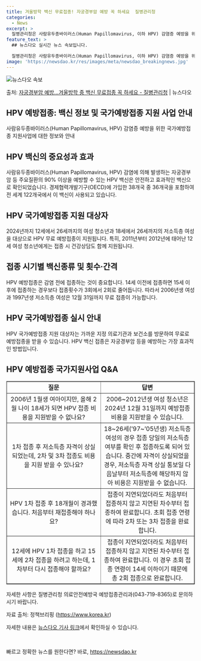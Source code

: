 ```yaml
---
title: 겨울방학 백신 무료접종! 자궁경부암 예방 꼭 하세요  질병관리청
categories:
  - News
excerpt: >
  질병관리청은 사람유두종바이러스(Human Papillomavirus, 이하 HPV) 감염증 예방을 위해 국가…
feature_text: >
  ## 뉴스다오 실시간 뉴스 속보입니다.

  질병관리청은 사람유두종바이러스(Human Papillomavirus, 이하 HPV) 감염증 예방을 위해 국가…
image: 'https://newsdao.kr/res/images/meta/newsdao_breakingnews.jpg'
---
```


![뉴스다오 속보](https://newsdao.kr/res/images/meta/newsdao_breakingnews.jpg)

<p>출처: <a href="https://newsdao.kr/2994" rel="dofollow">자궁경부암 예방…겨울방학 중 백신 무료접종 꼭 하세요 - 질병관리청</a> | 뉴스다오</p>

<h2>HPV 예방접종: 백신 정보 및 국가예방접종 지원 사업 안내</h2>

<p data-ke-size="size16">사람유두종바이러스(Human Papillomavirus, HPV) 감염증 예방을 위한 국가예방접종 지원사업에 대한 정보와 안내</p>

<h2 data-ke-size="size26">HPV 백신의 중요성과 효과</h2>
사람유두종바이러스(Human Papillomavirus, HPV) 감염에 의해 발생하는 자궁경부암 등 주요질환의 90% 이상을 예방할 수 있는 HPV 백신은 안전하고 효과적인 백신으로 확인되었습니다. 경제협력개발기구(OECD)에 가입한 38개국 중 36개국을 포함하여 전 세계 122개국에서 이 백신이 사용되고 있습니다.

<h2 data-ke-size="size26">HPV 국가예방접종 지원 대상자</h2>
2024년까지 12세에서 26세까지의 여성 청소년과 18세에서 26세까지의 저소득층 여성을 대상으로 HPV 무료 예방접종이 지원됩니다. 특히, 2011년부터 2012년에 태어난 12세 여성 청소년에게는 접종 시 건강상담도 함께 지원됩니다.

<h2 data-ke-size="size26">접종 시기별 백신종류 및 횟수·간격</h2>
HPV 예방접종은 감염 전에 접종하는 것이 중요합니다. 14세 이전에 접종하면 15세 이후에 접종하는 경우보다 접종횟수가 3회에서 2회로 줄어듭니다. 따라서 2006년생 여성과 1997년생 저소득층 여성은 12월 31일까지 무료 접종이 가능합니다.

<h2 data-ke-size="size26">HPV 국가예방접종 실시 안내</h2>
HPV 국가예방접종 지원 대상자는 가까운 지정 의료기관과 보건소를 방문하여 무료로 예방접종을 받을 수 있습니다. HPV 백신 접종은 자궁경부암 등을 예방하는 가장 효과적인 방법입니다.

<h2 data-ke-size="size26">HPV 예방접종 국가지원사업 Q&A</h2>
<table style="width: 100%;" border="1"><colgroup><col style="width: 50%" /><col style="width: 50%" /></colgroup>
<tbody>
<tr>
<td style="text-align: center; height: 17px;"><b>질문</b></td>
<td style="text-align: center; height: 17px;"><b>답변</b></td>
</tr>
<tr>
<td style="text-align: center; height: 17px;">2006년 1월생 여아이지만, 올해 2월 나이 18세가 되면 HPV 접종 비용을 지원받을 수 없나요?</td>
<td style="text-align: center; height: 17px;">2006~2012년생 여성 청소년은 2024년 12월 31일까지 예방접종 비용을 지원받을 수 있습니다.</td>
</tr>
<tr>
<td style="text-align: center; height: 17px;">1차 접종 후 저소득층 자격이 상실되었는데, 2차 및 3차 접종도 비용을 지원 받을 수 있나요?</td>
<td style="text-align: center; height: 17px;">18~26세(’97~’05년생) 저소득층 여성의 경우 접종 당일의 저소득층 여부를 확인 후 접종하도록 되어 있습니다. 중간에 자격이 상실되었을 경우, 저소득층 자격 상실 통보일 다음날부터 저소득층에 해당하지 않아 비용은 지원받을 수 없습니다.</td>
</tr>
<tr>
<td style="text-align: center; height: 17px;">HPV 1차 접종 후 18개월이 경과했습니다. 처음부터 재접종해야 하나요?</td>
<td style="text-align: center; height: 17px;">접종이 지연되었더라도 처음부터 접종하지 않고 지연된 차수부터 접종하여 완료합니다. 초회 접종 연령에 따라 2차 또는 3차 접종을 완료합니다.</td>
</tr>
<tr>
<td style="text-align: center; height: 17px;">12세에 HPV 1차 접종을 하고 15세에 2차 접종을 하려고 하는데, 1차부터 다시 접종해야 할까요?</td>
<td style="text-align: center; height: 17px;">접종이 지연되었더라도 처음부터 접종하지 않고 지연된 차수부터 접종하여 완료합니다. 이 경우 초회 접종 연령이 14세 이하이기 때문에 총 2회 접종으로 완료합니다.</td>
</tr>
</tbody>
</table>

<p data-ke-size="size16">자세한 사항은 질병관리청 의료안전예방국 예방접종관리과(043-719-8365)로 문의하시기 바랍니다.</p>

<p data-ke-size="size16">자료 출처: 정책브리핑 (<a href="https://https://www.korea.kr">https://www.korea.kr</a>)</p>
<p data-ke-size="size16">자세한 내용은 <a href="https://newsdao.kr/2994">뉴스다오 기사 링크</a>에서 확인하실 수 있습니다.</p>
<p data-ke-size="size16">&nbsp;</p> 

빠르고 정확한 뉴스를 원한다면? 바로, <a href="https://newsdao.kr" rel="dofollow">https://newsdao.kr</a>


    
